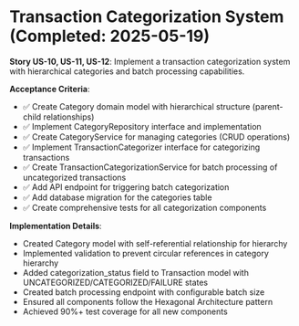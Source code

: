 # Transaction Categorization System (Completed: 2025-05-19)

**Story US-10, US-11, US-12**: Implement a transaction categorization system with hierarchical categories and batch processing capabilities.

**Acceptance Criteria**:
- ✅ Create Category domain model with hierarchical structure (parent-child relationships)
- ✅ Implement CategoryRepository interface and implementation
- ✅ Create CategoryService for managing categories (CRUD operations)
- ✅ Implement TransactionCategorizer interface for categorizing transactions
- ✅ Create TransactionCategorizationService for batch processing of uncategorized transactions
- ✅ Add API endpoint for triggering batch categorization
- ✅ Add database migration for the categories table
- ✅ Create comprehensive tests for all categorization components

**Implementation Details**:
- Created Category model with self-referential relationship for hierarchy
- Implemented validation to prevent circular references in category hierarchy
- Added categorization_status field to Transaction model with UNCATEGORIZED/CATEGORIZED/FAILURE states
- Created batch processing endpoint with configurable batch size
- Ensured all components follow the Hexagonal Architecture pattern
- Achieved 90%+ test coverage for all new components 